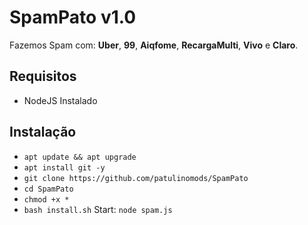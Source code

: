 # SpamPato v1.0
Fazemos Spam com: **Uber**, **99**, **Aiqfome**, **RecargaMulti**, **Vivo** e **Claro**.

## Requisitos
* NodeJS Instalado

## Instalação
* ```apt update && apt upgrade```
* ```apt install git -y```
* ```git clone https://github.com/patulinomods/SpamPato```
* ```cd SpamPato```
* ```chmod +x *```
* ```bash install.sh```
Start: ```node spam.js```
